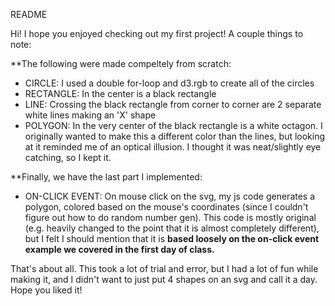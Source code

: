 README

Hi! I hope you enjoyed checking out my first project! A couple things to note:

**The following were made compeltely from scratch:
- CIRCLE: I used a double for-loop and d3.rgb to create all of the circles
- RECTANGLE: In the center is a black rectangle
- LINE: Crossing the black rectangle from corner to corner are 2 separate white lines making an 'X' shape
- POLYGON: In the very center of the black rectangle is a white octagon. I originally wanted to make this a different color than the lines, but looking at it reminded me of an optical illusion. I thought it was neat/slightly eye catching, so I kept it.

**Finally, we have the last part I implemented:
- ON-CLICK EVENT: On mouse click on the svg, my js code generates a polygon, colored based on the mouse's coordinates (since I couldn't figure out how to do random number gen). This code is mostly original (e.g. heavily changed to the point that it is almost completely different), but I felt I should mention that it is **based loosely on the on-click event example we covered in the first day of class.**

That's about all. This took a lot of trial and error, but I had a lot of fun while making it, and I didn't want to just put 4 shapes on an svg and call it a day. Hope you liked it!
